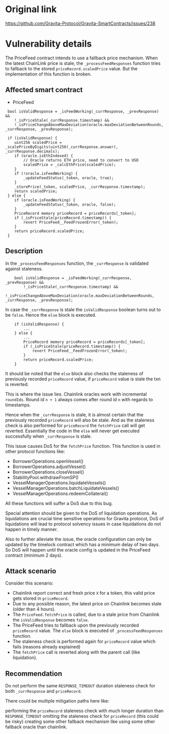 # Original link
https://github.com/Gravita-Protocol/Gravita-SmartContracts/issues/238



# Vulnerability details

The PriceFeed contract intends to use a fallback price mechanism. When the latest ChainLink price is stale, the `_processFeedResponses` function tries to fallback to the stored `priceRecord.scaledPrice` value. But the implementation of this function is broken.

## Affected smart contract

- PriceFeed
```solidity
 bool isValidResponse = _isFeedWorking(_currResponse, _prevResponse) && 
 	!_isPriceStale(_currResponse.timestamp) && 
 	!_isPriceChangeAboveMaxDeviation(oracle.maxDeviationBetweenRounds, _currResponse, _prevResponse); 
  
 if (isValidResponse) { 
 	uint256 scaledPrice = _scalePriceByDigits(uint256(_currResponse.answer), _currResponse.decimals); 
 	if (oracle.isEthIndexed) { 
 		// Oracle returns ETH price, need to convert to USD 
 		scaledPrice = _calcEthPrice(scaledPrice); 
 	} 
 	if (!oracle.isFeedWorking) { 
 		_updateFeedStatus(_token, oracle, true); 
 	} 
 	_storePrice(_token, scaledPrice, _currResponse.timestamp); 
 	return scaledPrice; 
 } else { 
 	if (oracle.isFeedWorking) { 
 		_updateFeedStatus(_token, oracle, false); 
 	} 
 	PriceRecord memory priceRecord = priceRecords[_token]; 
 	if (_isPriceStale(priceRecord.timestamp)) { 
 		revert PriceFeed__FeedFrozenError(_token); 
 	} 
 	return priceRecord.scaledPrice; 
 } 
```

## Description
In the `_processFeedResponses` function, the `_currResponse` is validated against staleness.

```solidity
    bool isValidResponse = _isFeedWorking(_currResponse, _prevResponse) && 
        !_isPriceStale(_currResponse.timestamp) && 
        !_isPriceChangeAboveMaxDeviation(oracle.maxDeviationBetweenRounds, _currResponse, _prevResponse); 
```

In case the `_currResponse` is stale the `isValidResponse` boolean turns out to be `false`. Hence the `else` block is executed.

```solidity
    if (isValidResponse) {
        ...
    } else {
        ...
        PriceRecord memory priceRecord = priceRecords[_token];
        if (_isPriceStale(priceRecord.timestamp)) {
            revert PriceFeed__FeedFrozenError(_token);
        }
        return priceRecord.scaledPrice;
    }
```

It should be noted that the `else` block also checks the staleness of previously recorded `priceRecord` value, if `priceRecord` value is stale the txn is reverted.

This is where the issue lies. Chainlink oracles work with incremental `roundIds`. Round id `n + 1` always comes after round id `n` with regards to timestamps.

Hence when the `_currResponse` is stale, it is almost certain that the previously recorded `priceRecord` will also be stale. And as the staleness check is also performed for `priceRecord` the `fetchPrice` call will get reverted. Essentially the code in the `else` will never get executed successfully when `_currResponse` is stale.

This issue causes DoS for the `fetchPrice` function. This function is used in other protocol functions like:

- BorrowerOperations.openVessel()
- BorrowerOperations.adjustVessel()
- BorrowerOperations.closeVessel()
- StabilityPool.withdrawFromSP()
- VesselManagerOperations.liquidateVessels()
- VesselManagerOperations.batchLiquidateVessels()
- VesselManagerOperations.redeemCollateral()

All these functions will suffer a DoS due to this bug.

Special attention should be given to the DoS of liquidation operations. As liquidations are crucial time sensitive operations for Gravita protocol, DoS of liquidations will lead to protocol solvency issues in case liquidations do not happen in timely manner.

Also to further alleviate the issue, the oracle configuration can only be updated by the timelock contract which has a minimum delay of two days. So DoS will happen until the oracle config is updated in the PriceFeed contract (minimum 2 days).

## Attack scenario
Consider this scenario:

- Chainlink report correct and fresh price `X` for a token, this valid price gets stored in `priceRecord`.
- Due to any possible reason, the latest price on Chainlink becomes stale (older than 4 hours).
- The `PriceFeed.fetchPrice` is called, due to a stale price from Chainlink the `isValidResponse` becomes `false`.
- The PriceFeed tries to fallback upon the previously recorded `priceRecord` value. The `else` block is executed of `_processFeedResponses` function.
- The staleness check is performed again for `priceRecord` value which fails (reasons already explained)
- The `fetchPrice` call is reverted along with the parent call (like liquidation).

## Recommendation
Do not perform the same `RESPONSE_TIMEOUT` duration staleness check for both `_currResponse` and `priceRecord`.

There could be multiple mitigation paths here like:

performing the `priceRecord` staleness check with much longer duration than `RESPONSE_TIMEOUT`
omitting the staleness check for `priceRecord` (this could be risky)
creating some other fallback mechanism like using some other fallback oracle than chainlink.
